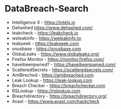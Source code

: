 # DataBreach-Search

- Intelligence X - https://intelx.io
- Dehashed https://www.dehashed.com/
- leakcheck - https://leakcheck.io
- weleakinfo - https://weleakinfo.to
- leakpeek - https://leakpeek.com
- snusbase - https://snusbase.com
- GlobaLeaks - https://www.globaleaks.org/
- Firefox Monitor - https://monitor.firefox.com/
- haveibeenpwned? - https://haveibeenpwned.com/
- ScatteredSecrets - https://scatteredsecrets.com/
- AmIBreched - https://amibreached.com
- Leak Lookup - https://leak-lookup.com
- Breach Checker - https://breachchecker.com
- RSLookup - https://rslookup.com
- Breachdirectory - https://breachdirectory.org/
- Avast - https://www.avast.com/hackcheck
